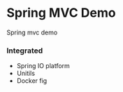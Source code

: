 Spring MVC Demo
=============================
Spring mvc demo

### Integrated

* Spring IO platform
* Unitils
* Docker fig